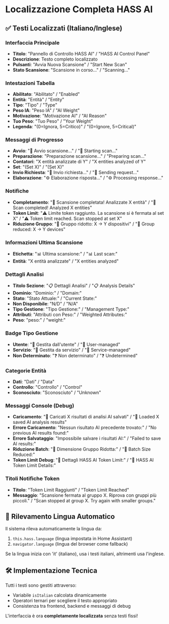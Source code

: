 # Localizzazione Completa HASS AI

## ✅ Testi Localizzati (Italiano/Inglese)

### Interfaccia Principale
- **Titolo**: "Pannello di Controllo HASS AI" / "HASS AI Control Panel"
- **Descrizione**: Testo completo localizzato
- **Pulsanti**: "Avvia Nuova Scansione" / "Start New Scan"
- **Stato Scansione**: "Scansione in corso..." / "Scanning..."

### Intestazioni Tabella
- **Abilitato**: "Abilitato" / "Enabled"
- **Entità**: "Entità" / "Entity"
- **Tipo**: "Tipo" / "Type"
- **Peso IA**: "Peso IA" / "AI Weight"
- **Motivazione**: "Motivazione AI" / "AI Reason"
- **Tuo Peso**: "Tuo Peso" / "Your Weight"
- **Legenda**: "(0=Ignora, 5=Critico)" / "(0=Ignore, 5=Critical)"

### Messaggi di Progresso
- **Avvio**: "🚀 Avvio scansione..." / "🚀 Starting scan..."
- **Preparazione**: "Preparazione scansione..." / "Preparing scan..."
- **Contatori**: "X entità analizzate di Y" / "X entities analyzed of Y"
- **Set**: "(Set X)" / "(Set X)"
- **Invio Richiesta**: "🔄 Invio richiesta..." / "🔄 Sending request..."
- **Elaborazione**: "⚙️ Elaborazione risposta..." / "⚙️ Processing response..."

### Notifiche
- **Completamento**: "🎉 Scansione completata! Analizzate X entità" / "🎉 Scan completed! Analyzed X entities"
- **Token Limit**: "⚠️ Limite token raggiunto. La scansione si è fermata al set X" / "⚠️ Token limit reached. Scan stopped at set X"
- **Riduzione Gruppo**: "🔄 Gruppo ridotto: X → Y dispositivi" / "🔄 Group reduced: X → Y devices"

### Informazioni Ultima Scansione
- **Etichetta**: "📊 Ultima scansione:" / "📊 Last scan:"
- **Entità**: "X entità analizzate" / "X entities analyzed"

### Dettagli Analisi
- **Titolo Sezione**: "📋 Dettagli Analisi" / "📋 Analysis Details"
- **Dominio**: "Dominio:" / "Domain:"
- **Stato**: "Stato Attuale:" / "Current State:"
- **Non Disponibile**: "N/D" / "N/A"
- **Tipo Gestione**: "Tipo Gestione:" / "Management Type:"
- **Attributi**: "Attributi con Peso:" / "Weighted Attributes:"
- **Peso**: "peso:" / "weight:"

### Badge Tipo Gestione
- **Utente**: "👤 Gestita dall'utente" / "👤 User-managed"
- **Servizio**: "🔧 Gestita da servizio" / "🔧 Service-managed"
- **Non Determinato**: "❓ Non determinato" / "❓ Undetermined"

### Categorie Entità
- **Dati**: "Dati" / "Data"
- **Controllo**: "Controllo" / "Control"
- **Sconosciuto**: "Sconosciuto" / "Unknown"

### Messaggi Console (Debug)
- **Caricamento**: "📂 Caricati X risultati di analisi AI salvati" / "📂 Loaded X saved AI analysis results"
- **Errore Caricamento**: "Nessun risultato AI precedente trovato:" / "No previous AI results found:"
- **Errore Salvataggio**: "Impossibile salvare i risultati AI:" / "Failed to save AI results:"
- **Riduzione Batch**: "🔄 Dimensione Gruppo Ridotta:" / "🔄 Batch Size Reduced:"
- **Token Limit Debug**: "🚨 Dettagli HASS AI Token Limit:" / "🚨 HASS AI Token Limit Details:"

### Titoli Notifiche Token
- **Titolo**: "Token Limit Raggiunti" / "Token Limit Reached"
- **Messaggio**: "Scansione fermata al gruppo X. Riprova con gruppi più piccoli." / "Scan stopped at group X. Try again with smaller groups."

## 🎯 Rilevamento Lingua Automatico

Il sistema rileva automaticamente la lingua da:
1. `this.hass.language` (lingua impostata in Home Assistant)
2. `navigator.language` (lingua del browser come fallback)

Se la lingua inizia con 'it' (italiano), usa i testi italiani, altrimenti usa l'inglese.

## 🛠 Implementazione Tecnica

Tutti i testi sono gestiti attraverso:
- Variabile `isItalian` calcolata dinamicamente
- Operatori ternari per scegliere il testo appropriato
- Consistenza tra frontend, backend e messaggi di debug

L'interfaccia è ora **completamente localizzata** senza testi fissi!

